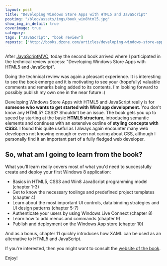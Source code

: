 ```yaml
---
layout: post
title: "Developing Windows Store Apps with HTML5 and JavaScript"
postimg: "/blog/assets/imgs/book_win8html5.jpg"
show_img_in_detail: true
coverimage: true
category: 
tags: ["JavaScript", "book review"]
reposts: ["http://books.dzone.com/articles/developing-windows-store-apps"]
---
```


After [JavaScriptMVC](/blog/2013/06/learning-javascriptmvc/), today the second book arrived where I participated in the technical review process: "Developing Windows Store Apps with HTML5 and JavaScript".

Doing the technical review was again a pleasant experience. It is interesting to see the book emerge and it is motivating to see your (hopefully) valuable comments and remarks being added to its contents. I'm looking forward to possibly publish my own one in the near future :)

Developing Windows Store Apps with HTML5 and JavaScript really is for **someone who wants to get started with Win8 app development**. You don't know any HTML5? CSS3? Shouldn't be an issue. The book gets you up to speed by starting at the basic **HTML5 structure**, introducing semantic elements and continues with an extensive outline of **styling concepts with CSS3**. I found this quite useful as I always again encounter many web developers not knowing enough or even not caring about CSS, although I personally find it an important part of a fully fledged web developer.

## So, what am I going to learn from the book?

What you'll learn really covers most of what you'd need to successfully create and deploy your first Windows 8 application:

- Basics in HTML5, CSS3 and Win8 JavaScript programming model (chapter 1-3)
- Get to know the necessary toolings and predefined project templates (chapter 4)
- Learn about the most important UI controls, data binding strategies and UI design patterns (chapter 5-7)
- Authenticate your users by using Windows Live Connect (chapter 8)
- Learn how to add menus and commands (chapter 9)
- Publish and deployment on the Windows App store (chapter 10)

And as a bonus, chapter 11 quickly introduces how XAML can be used as an alternative to HTML5 and JavaScript.

If you're interested, then you might want to consult the [website of the book](http://www.packtpub.com/developing-windows-store-apps-with-html5-and-JavaScript/book).

Enjoy!



